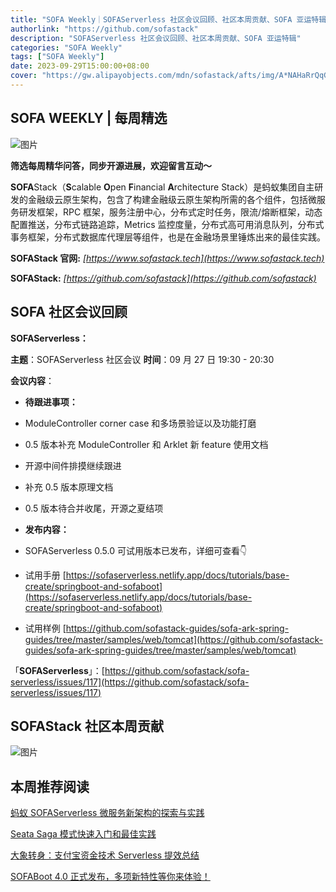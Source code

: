 ```yaml
---
title: "SOFA Weekly｜SOFAServerless 社区会议回顾、社区本周贡献、SOFA 亚运特辑"
authorlink: "https://github.com/sofastack"
description: "SOFAServerless 社区会议回顾、社区本周贡献、SOFA 亚运特辑"
categories: "SOFA Weekly"
tags: ["SOFA Weekly"]
date: 2023-09-29T15:00:00+08:00
cover: "https://gw.alipayobjects.com/mdn/sofastack/afts/img/A*NAHaRrQqGzAAAAAAAAAAAAAAARQnAQ"
---
```


## SOFA WEEKLY | 每周精选

![图片](https://gw.alipayobjects.com/mdn/sofastack/afts/img/A*NAHaRrQqGzAAAAAAAAAAAAAAARQnAQ)

**筛选每周精华问答，同步开源进展，欢迎留言互动～**

**SOFA**Stack（**S**calable **O**pen **F**inancial **A**rchitecture Stack）是蚂蚁集团自主研发的金融级云原生架构，包含了构建金融级云原生架构所需的各个组件，包括微服务研发框架，RPC 框架，服务注册中心，分布式定时任务，限流/熔断框架，动态配置推送，分布式链路追踪，Metrics 监控度量，分布式高可用消息队列，分布式事务框架，分布式数据库代理层等组件，也是在金融场景里锤炼出来的最佳实践。

**SOFAStack 官网:** *[https://www.sofastack.tech](https://www.sofastack.tech)*

**SOFAStack:** *[https://github.com/sofastack](https://github.com/sofastack)*

##  **SOFA** **社区会议回顾**

**SOFAServerless：**

**主题**：SOFAServerless 社区会议
**时间**：09 月 27 日 19:30 - 20:30

**会议内容**：

- **待跟进事项：**

- ModuleController corner case 和多场景验证以及功能打磨
- 0.5 版本补充 ModuleController 和 Arklet 新 feature 使用文档
- 开源中间件排摸继续跟进
- 补充 0.5 版本原理文档
- 0.5 版本待合并收尾，开源之夏结项

- **发布内容：**

- SOFAServerless 0.5.0 可试用版本已发布，详细可查看👇

- 试用手册
  [https://sofaserverless.netlify.app/docs/tutorials/base-create/springboot-and-sofaboot](https://sofaserverless.netlify.app/docs/tutorials/base-create/springboot-and-sofaboot)

- 试用样例
  [https://github.com/sofastack-guides/sofa-ark-spring-guides/tree/master/samples/web/tomcat](https://github.com/sofastack-guides/sofa-ark-spring-guides/tree/master/samples/web/tomcat)

「**SOFAServerless**」：[https://github.com/sofastack/sofa-serverless/issues/117](https://github.com/sofastack/sofa-serverless/issues/117)

## **SOFAStack** **社区本周贡献**  

![图片](https://mdn.alipayobjects.com/huamei_soxoym/afts/img/A*8eeOTrWa7SEAAAAAAAAAAAAADrGAAQ/original)

## 本周推荐阅读

[蚂蚁 SOFAServerless 微服务新架构的探索与实践](http://mp.weixin.qq.com/s?__biz=MzUzMzU5Mjc1Nw==&mid=2247539145&idx=1&sn=43b537588aaba43e96dfaecc0559f90d&chksm=faa3b613cdd43f0556902c4836b2734f5c7fa0c5e291453171cf288f1d424aaa8fb7fa081502&scene=21)

[Seata Saga 模式快速入门和最佳实践](http://mp.weixin.qq.com/s?__biz=MzUzMzU5Mjc1Nw==&mid=2247537326&idx=1&sn=4507cf56bbf8f666ad6e8150c847b2ba&chksm=faa3bd74cdd43462a4f4cb55844caa4632ee56deef48708ea1da8b7090d3eab0ffd9731e9c30&scene=21)

[大象转身：支付宝资金技术 Serverless 提效总结](http://mp.weixin.qq.com/s?__biz=MzUzMzU5Mjc1Nw==&mid=2247541695&idx=1&sn=70ea82d3e7fc9c2de5df9dc70ebcbc46&chksm=faa3cc65cdd44573a00b4f092f42a5cdcc5519a466fcdf2638e8912594b4b6438bb8932faa83&scene=21)

[SOFABoot 4.0 正式发布，多项新特性等你来体验！](http://mp.weixin.qq.com/s?__biz=MzUzMzU5Mjc1Nw==&mid=2247538370&idx=1&sn=d6dd2814c3341825fe9b3abc9d8158e7&chksm=faa3b918cdd4300e8a423e4018374b51bd55d1947235aa3efed0c3f0532401e37b7d04079e6e&scene=21)
